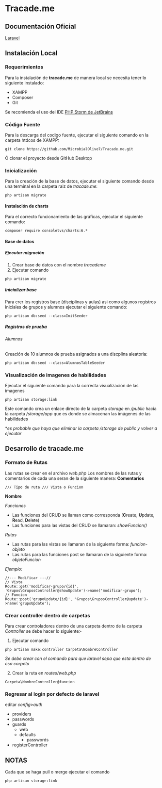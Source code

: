 # Tracade.me

## Documentación Oficial
[Laravel](https://laravel.com/docs/6.x)

## Instalación Local
### Requerimientos
Para la instalación de **tracade.me** de manera local se necesita tener lo siguiente instalado:
* XAMPP
* Composer
* Git

Se recomienda el uso del IDE [PHP Storm de JetBrains](https://www.jetbrains.com/es-es/phpstorm/download/#section=windows)

### Código Fuente
Para la descarga del codigo fuente, ejecutar el siguiente comando en la carpeta htdcos de XAMPP:
 ```
git clone https://github.com/MicrobialOlive7/Tracade.me.git
 ```
 
Ó clonar el  proyecto desde GitHub Desktop

### Inicialización
Para la creación de la base de datos, ejecutar el siguiente comando desde una terminal en la carpeta raiz de *tracade.me*:
 ```
php artisan migrate
 ```

#### Instalación de charts
Para el correcto funcionamiento de las gráficas, ejecutar el siguiente comando:
 ```
composer require consoletvs/charts:6.*
 ```
#### Base de datos

##### Ejecutar migración
1. Crear base de datos con el nombre *tracademe* 
2. Ejecutar comando
```
php artisan migrate
```
##### Inicializar base
Para crer los registros base (disciplinas y aulas) asi como algunos registros iniciales de grupos y alumnos ejecutar el siguiente comando:
```
php artisan db:seed --class=InitSeeder
```
##### Registros de prueba
###### Alumnos
Creación de 10 alumnos de prueba asignados a una discplina aleatoria:
```
php artisan db:seed --class=AlumnosTableSeeder
```

### Visualización de imagenes de habilidades
Ejecutar el siguiente comando para la correcta visualizacion de las imagenes
```
php artisan storage:link
```
Este comando crea un enlace directo de la carpeta *storage* en */public* hacia la carpeta */storage/app* que es donde se almacenan
las imágenes de las habilidades

**es probable que haya que eliminar la carpeta */storage* de public y volver a ejecutar*

## Desarrollo de tracade.me
### Formato de Rutas
Las rutas se crear en el archivo *web.php*
Los nombres de las rutas y comentarios de cada una seran de la siguiente manera:
**Comentarios**
 ```
/// Tipo de ruta /// Vista o Funcion
 ```
 
**Nombre**

*Funciones*
* Las funciones del CRUD se llaman como corresponda (**C**reate, **U**pdate, **R**ead, **D**elete)
* Las funciones para las vistas del CRUD se llamaran: *showFuncion()*

*Rutas*
* Las rutas para las vistas se llamaran de la siguiente forma: *funcion-objeto*
* Las rutas para las funciones post se llamaran de la siguiente forma: *objetoFuncion*

*Ejemplo:*
```
//--- Modificar ---//
// Vista
Route::get('modificar-grupo/{id}', 'Grupos\GruposController@showUpdate')->name('modificar-grupo');
// Funcion
Route::post('grupoUpdate/{id}', 'Grupos\GruposController@update')->name('grupoUpdate');
 ```

### Crear controller dentro de carpetas
Para crear controladores dentro de una carpeta dentro de la carpeta *Controller* se debe hacer lo siguiente>

1. Ejecutar  comando
```
php artisan make:controller Carpeta\NombreController
```

*Se debe crear con el comando para que laravel sepa que esta
     dentro de esa carpeta*
     
2. Crear la ruta en *routes/web.php*
 ```
 Carpeta\NombreController@funcion
 ```
 
### Regresar al login por defecto de laravel
 editar *config>auth*
 
* providers 
* passwords
* guards
    * web
    * defaults
        * passwords
 * registerController
 
 
 
## NOTAS
Cada que se haga pull o merge ejecutar el comando
```
php artisan storage:link
```
